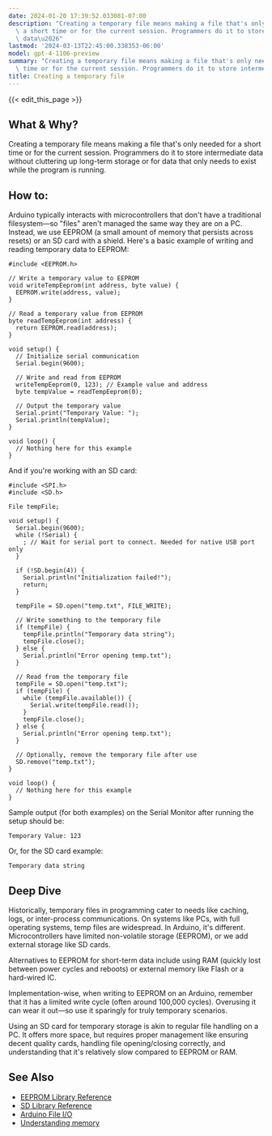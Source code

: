 ```yaml
---
date: 2024-01-20 17:39:52.033081-07:00
description: "Creating a temporary file means making a file that's only needed for\
  \ a short time or for the current session. Programmers do it to store intermediate\
  \ data\u2026"
lastmod: '2024-03-13T22:45:00.338353-06:00'
model: gpt-4-1106-preview
summary: "Creating a temporary file means making a file that's only needed for a short\
  \ time or for the current session. Programmers do it to store intermediate data\u2026"
title: Creating a temporary file
---
```


{{< edit_this_page >}}

## What & Why?

Creating a temporary file means making a file that's only needed for a short time or for the current session. Programmers do it to store intermediate data without cluttering up long-term storage or for data that only needs to exist while the program is running.

## How to:

Arduino typically interacts with microcontrollers that don't have a traditional filesystem—so "files" aren't managed the same way they are on a PC. Instead, we use EEPROM (a small amount of memory that persists across resets) or an SD card with a shield. Here's a basic example of writing and reading temporary data to EEPROM:

```Arduino
#include <EEPROM.h>

// Write a temporary value to EEPROM
void writeTempEeprom(int address, byte value) {
  EEPROM.write(address, value);
}

// Read a temporary value from EEPROM
byte readTempEeprom(int address) {
  return EEPROM.read(address);
}

void setup() {
  // Initialize serial communication
  Serial.begin(9600);

  // Write and read from EEPROM
  writeTempEeprom(0, 123); // Example value and address
  byte tempValue = readTempEeprom(0);

  // Output the temporary value
  Serial.print("Temporary Value: ");
  Serial.println(tempValue);
}

void loop() {
  // Nothing here for this example
}
```

And if you're working with an SD card:

```Arduino
#include <SPI.h>
#include <SD.h>

File tempFile;

void setup() {
  Serial.begin(9600);
  while (!Serial) {
    ; // Wait for serial port to connect. Needed for native USB port only
  }

  if (!SD.begin(4)) {
    Serial.println("Initialization failed!");
    return;
  }

  tempFile = SD.open("temp.txt", FILE_WRITE);

  // Write something to the temporary file
  if (tempFile) {
    tempFile.println("Temporary data string");
    tempFile.close();
  } else {
    Serial.println("Error opening temp.txt");
  }
  
  // Read from the temporary file
  tempFile = SD.open("temp.txt");
  if (tempFile) {
    while (tempFile.available()) {
      Serial.write(tempFile.read());
    }
    tempFile.close();
  } else {
    Serial.println("Error opening temp.txt");
  }

  // Optionally, remove the temporary file after use
  SD.remove("temp.txt");
}

void loop() {
  // Nothing here for this example
}
```

Sample output (for both examples) on the Serial Monitor after running the setup should be:
```
Temporary Value: 123
```
Or, for the SD card example:
```
Temporary data string
```

## Deep Dive

Historically, temporary files in programming cater to needs like caching, logs, or inter-process communications. On systems like PCs, with full operating systems, temp files are widespread. In Arduino, it's different. Microcontrollers have limited non-volatile storage (EEPROM), or we add external storage like SD cards.

Alternatives to EEPROM for short-term data include using RAM (quickly lost between power cycles and reboots) or external memory like Flash or a hard-wired IC.

Implementation-wise, when writing to EEPROM on an Arduino, remember that it has a limited write cycle (often around 100,000 cycles). Overusing it can wear it out—so use it sparingly for truly temporary scenarios.

Using an SD card for temporary storage is akin to regular file handling on a PC. It offers more space, but requires proper management like ensuring decent quality cards, handling file opening/closing correctly, and understanding that it's relatively slow compared to EEPROM or RAM.

## See Also

- [EEPROM Library Reference](https://www.arduino.cc/en/Reference/EEPROM)
- [SD Library Reference](https://www.arduino.cc/en/Reference/SD)
- [Arduino File I/O](https://www.arduino.cc/en/Tutorial/LibraryExamples/ReadWrite)
- [Understanding memory](https://learn.adafruit.com/memories-of-an-arduino)
